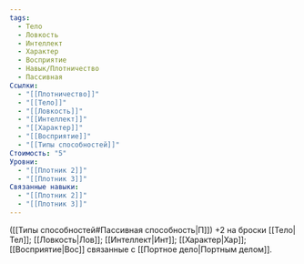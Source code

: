 ```yaml
---
tags:
  - Тело
  - Ловкость
  - Интеллект
  - Характер
  - Восприятие
  - Навык/Плотничество
  - Пассивная
Ссылки:
  - "[[Плотничество]]"
  - "[[Тело]]"
  - "[[Ловкость]]"
  - "[[Интеллект]]"
  - "[[Характер]]"
  - "[[Восприятие]]"
  - "[[Типы способностей]]"
Стоимость: "5"
Уровни:
  - "[[Плотник 2]]"
  - "[[Плотник 3]]"
Связанные навыки:
  - "[[Плотник 2]]"
  - "[[Плотник 3]]"
---
```

([[Типы способностей#Пассивная способность|П]]) +2 на броски [[Тело|Тел]]; [[Ловкость|Лов]]; [[Интеллект|Инт]]; [[Характер|Хар]]; [[Восприятие|Вос]] связанные с [[Портное дело|Портным делом]].